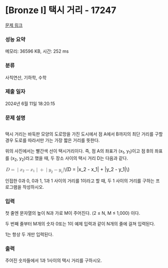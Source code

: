 # [Bronze I] 택시 거리 - 17247 

[문제 링크](https://www.acmicpc.net/problem/17247) 

### 성능 요약

메모리: 36596 KB, 시간: 252 ms

### 분류

사칙연산, 기하학, 수학

### 제출 일자

2024년 6월 11일 18:20:15

### 문제 설명

<p style="text-align: center;"><img alt="" src="https://upload.acmicpc.net/2151cf07-1489-4434-84e0-6f265e62be77/-/preview/"></p>

<p>택시 거리는 바둑판 모양의 도로망을 가진 도시에서 점 A에서 B까지의 최단 거리를 구할 경우 도로를 따라서만 가는 가장 짧은 거리를 뜻한다.</p>

<p>위의 사진에서는 빨간색 선이 택시거리이다. 즉, 점 A의 좌표가 (x<sub>1</sub>, y<sub>1</sub>)이고 점 B의 좌표를 (x<sub>2</sub>, y<sub>2</sub>)라고 했을 때, 두 장소 사이의 택시 거리 D는 다음과 같다.</p>

<p><mjx-container class="MathJax" jax="CHTML" style="font-size: 109%; position: relative;"> <mjx-math class="MJX-TEX" aria-hidden="true"><mjx-mi class="mjx-i"><mjx-c class="mjx-c1D437 TEX-I"></mjx-c></mjx-mi><mjx-mo class="mjx-n" space="4"><mjx-c class="mjx-c3D"></mjx-c></mjx-mo><mjx-texatom space="4" texclass="ORD"><mjx-mo class="mjx-n"><mjx-c class="mjx-c7C"></mjx-c></mjx-mo></mjx-texatom><mjx-msub><mjx-mi class="mjx-i"><mjx-c class="mjx-c1D465 TEX-I"></mjx-c></mjx-mi><mjx-script style="vertical-align: -0.15em;"><mjx-mn class="mjx-n" size="s"><mjx-c class="mjx-c32"></mjx-c></mjx-mn></mjx-script></mjx-msub><mjx-mo class="mjx-n" space="3"><mjx-c class="mjx-c2212"></mjx-c></mjx-mo><mjx-msub space="3"><mjx-mi class="mjx-i"><mjx-c class="mjx-c1D465 TEX-I"></mjx-c></mjx-mi><mjx-script style="vertical-align: -0.15em;"><mjx-mn class="mjx-n" size="s"><mjx-c class="mjx-c31"></mjx-c></mjx-mn></mjx-script></mjx-msub><mjx-texatom texclass="ORD"><mjx-mo class="mjx-n"><mjx-c class="mjx-c7C"></mjx-c></mjx-mo></mjx-texatom><mjx-mo class="mjx-n" space="3"><mjx-c class="mjx-c2B"></mjx-c></mjx-mo><mjx-texatom space="3" texclass="ORD"><mjx-mo class="mjx-n"><mjx-c class="mjx-c7C"></mjx-c></mjx-mo></mjx-texatom><mjx-msub><mjx-mi class="mjx-i"><mjx-c class="mjx-c1D466 TEX-I"></mjx-c></mjx-mi><mjx-script style="vertical-align: -0.15em;"><mjx-mn class="mjx-n" size="s"><mjx-c class="mjx-c32"></mjx-c></mjx-mn></mjx-script></mjx-msub><mjx-mo class="mjx-n" space="3"><mjx-c class="mjx-c2212"></mjx-c></mjx-mo><mjx-msub space="3"><mjx-mi class="mjx-i"><mjx-c class="mjx-c1D466 TEX-I"></mjx-c></mjx-mi><mjx-script style="vertical-align: -0.15em;"><mjx-mn class="mjx-n" size="s"><mjx-c class="mjx-c31"></mjx-c></mjx-mn></mjx-script></mjx-msub><mjx-mo class="mjx-n"><mjx-c class="mjx-c7C"></mjx-c></mjx-mo></mjx-math><mjx-assistive-mml unselectable="on" display="inline"><math xmlns="http://www.w3.org/1998/Math/MathML"><mi>D</mi><mo>=</mo><mrow data-mjx-texclass="ORD"><mo stretchy="false">|</mo></mrow><msub><mi>x</mi><mn>2</mn></msub><mo>−</mo><msub><mi>x</mi><mn>1</mn></msub><mrow data-mjx-texclass="ORD"><mo stretchy="false">|</mo></mrow><mo>+</mo><mrow data-mjx-texclass="ORD"><mo stretchy="false">|</mo></mrow><msub><mi>y</mi><mn>2</mn></msub><mo>−</mo><msub><mi>y</mi><mn>1</mn></msub><mo stretchy="false">|</mo></math></mjx-assistive-mml><span aria-hidden="true" class="no-mathjax mjx-copytext">\(D = |x_2 - x_1| + |y_2 - y_1|\)</span> </mjx-container></p>

<p>인접한 0과 0, 0과 1, 1과 1 사이의 거리를 1이라고 할 때, 두 1 사이의 거리를 구하는 프로그램을 작성하시오.</p>

### 입력 

 <p>첫 줄엔 문자열의 높이 N과 가로 M이 주어진다. (2 ≤ N, M ≤ 1,000) 이다.</p>

<p>두 번째 줄부터 M개의 숫자 0또는 1이 예제 입력과 같이 N개의 줄에 걸쳐 입력된다.</p>

<p>1는 항상 두 개만 입력된다.</p>

### 출력 

 <p>주어진 숫자들에서 1과 1사이의 택시 거리를 구하시오.</p>

